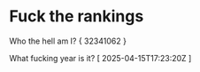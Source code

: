 # Fuck the rankings

Who the hell am I?
{ 32341062 }

What fucking year is it?
[ 2025-04-15T17:23:20Z ]
